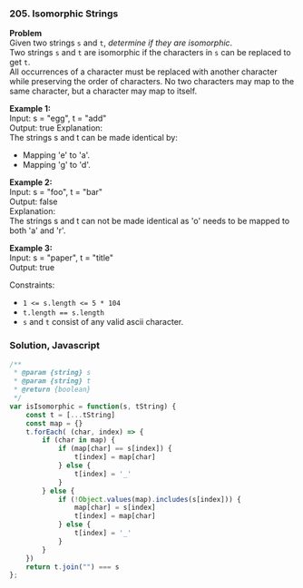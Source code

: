 ### 205. Isomorphic Strings

**Problem**\
Given two strings `s` and `t`, *determine if they are isomorphic*.\
Two strings `s` and `t` are isomorphic if the characters in `s` can be replaced to get `t`.\
All occurrences of a character must be replaced with another character while preserving the order of characters. No two characters may map to the same character, but a character may map to itself.

**Example 1:**\
Input: s = "egg", t = "add"\
Output: true
Explanation:\
The strings s and t can be made identical by:
* Mapping 'e' to 'a'.
* Mapping 'g' to 'd'.

**Example 2:**\
Input: s = "foo", t = "bar"\
Output: false\
Explanation:\
The strings s and t can not be made identical as 'o' needs to be mapped to both 'a' and 'r'.

**Example 3:**\
Input: s = "paper", t = "title"\
Output: true

Constraints:
* `1 <= s.length <= 5 * 104`
* `t.length == s.length`
* `s` and `t` consist of any valid ascii character.

### Solution, Javascript
```javascript
/**
 * @param {string} s
 * @param {string} t
 * @return {boolean}
 */
var isIsomorphic = function(s, tString) {
    const t = [...tString]
    const map = {}
    t.forEach( (char, index) => {
        if (char in map) {
            if (map[char] == s[index]) {
                t[index] = map[char] 
            } else {
                t[index] = '_'
            }
        } else {
            if (!Object.values(map).includes(s[index])) {
                map[char] = s[index]
                t[index] = map[char]
            } else {
                t[index] = '_'
            }
        }
    })
    return t.join("") === s
};
```